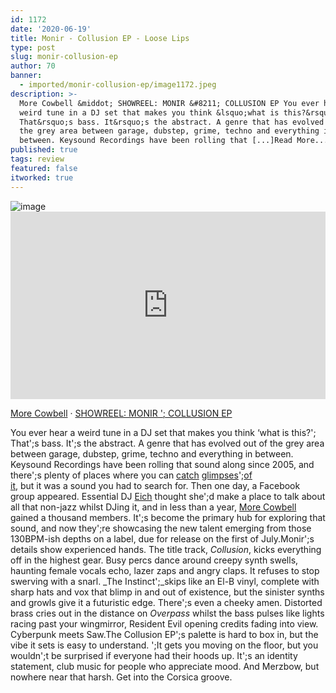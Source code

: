 ```yaml
---
id: 1172
date: '2020-06-19'
title: Monir - Collusion EP - Loose Lips
type: post
slug: monir-collusion-ep
author: 70
banner:
  - imported/monir-collusion-ep/image1172.jpeg
description: >-
  More Cowbell &middot; SHOWREEL: MONIR &#8211; COLLUSION EP You ever hear a
  weird tune in a DJ set that makes you think &lsquo;what is this?&rsquo;
  That&rsquo;s bass. It&rsquo;s the abstract. A genre that has evolved out of
  the grey area between garage, dubstep, grime, techno and everything in
  between. Keysound Recordings have been rolling that [...]Read More...
published: true
tags: review
featured: false
itworked: true
---
```

![image](../imported/monir-collusion-ep/image1172.jpeg)<iframe width='100%' height='300' scrolling='no' frameborder='no' allow='autoplay' src='https://w.soundcloud.com/player/?url=https%3A//api.soundcloud.com/tracks/841812676&color=%23ff5500&auto_play=false&hide_related=true&show_comments=false&show_user=false&show_reposts=false&show_teaser=false&visual=true'></iframe>

[More Cowbell](https://soundcloud.com/more-cowbell "More Cowbell") · [SHOWREEL: MONIR '; COLLUSION EP](https://soundcloud.com/more-cowbell/showreel-monir-collusion-ep "SHOWREEL: MONIR - COLLUSION EP")

You ever hear a weird tune in a DJ set that makes you think ‘what is this?'; That';s bass. It';s the abstract. A genre that has evolved out of the grey area between garage, dubstep, grime, techno and everything in between. Keysound Recordings have been rolling that sound along since 2005, and there';s plenty of places where you can [catch](https://hyphomcr.bandcamp.com/album/unreleased-vol-2) [glimpses](https://szns7n.bandcamp.com/album/lcy)';[of](https://nervoushorizon.bandcamp.com/album/nh-v-a-vol-1)  
[it](https://www.youtube.com/watch?v=XgNi9kX5q9g), but it was a sound you had to search for. Then one day, a Facebook group appeared. Essential DJ [Eich](https://soundcloud.com/eichldn?fbclid=IwAR23eI4QziQecqyZxZ6t5goNsKBhGZXTxbtiYbfenRB2KpZp8ZrTUgV1J8M) thought she';d make a place to talk about all that non-jazz whilst DJing it, and in less than a year, [More Cowbell](https://www.facebook.com/groups/morecowbelluk/) gained a thousand members. It';s become the primary hub for exploring that sound, and now they';re showcasing the new talent emerging from those 130BPM-ish depths on a label, due for release on the first of July.Monir';s details show experienced hands. The title track, _Collusion_, kicks everything off in the highest gear. Busy percs dance around creepy synth swells, haunting female vocals echo, lazer zaps and angry claps. It refuses to stop swerving with a snarl. _The Instinct';_skips like an El-B vinyl, complete with sharp hats and vox that blimp in and out of existence, but the sinister synths and growls give it a futuristic edge. There';s even a cheeky amen. Distorted brass cries out in the distance on _Overpass_ whilst the bass pulses like lights racing past your wingmirror, Resident Evil opening credits fading into view. Cyberpunk meets Saw.The Collusion EP';s palette is hard to box in, but the vibe it sets is easy to understand. ';It gets you moving on the floor, but you wouldn';t be surprised if everyone had their hoods up. It';s an identity statement, club music for people who appreciate mood. And Merzbow, but nowhere near that harsh. Get into the Corsica groove.
